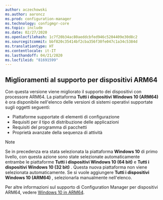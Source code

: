 ```yaml
---
author: aczechowski
ms.author: aaroncz
ms.prod: configuration-manager
ms.technology: configmgr-core
ms.topic: include
ms.date: 02/27/2020
ms.openlocfilehash: 1c7f20b34ac80aeddcbfed946c5204409e30d8c2
ms.sourcegitcommit: bbf820c35414bf2cba356f30fe047c1a34c5384d
ms.translationtype: HT
ms.contentlocale: it-IT
ms.lasthandoff: 04/21/2020
ms.locfileid: "81691599"
---
```

## <a name="improvements-to-support-for-arm64-devices"></a><a name="bkmk_arm"></a> Miglioramenti al supporto per dispositivi ARM64

<!--5954175-->

Con questa versione viene migliorato il supporto dei dispositivi con processore ARM64. La piattaforma **Tutti i dispositivi Windows 10 (ARM64)** è ora disponibile nell'elenco delle versioni di sistemi operativi supportate sugli oggetti seguenti:

- Piattaforme supportate di elementi di configurazione
- Requisiti per il tipo di distribuzione delle applicazioni
- Requisiti del programma di pacchetti
- Proprietà avanzate della sequenza di attività

> [!NOTE]
> Se in precedenza era stata selezionata la piattaforma **Windows 10** di primo livello, con questa azione sono state selezionate automaticamente entrambe le piattaforme **Tutti i dispositivi Windows 10 (64 bit)** e **Tutti i dispositivi Windows 10 (32 bit)** . Questa nuova piattaforma non viene selezionata automaticamente. Se si vuole aggiungere **Tutti i dispositivi Windows 10 (ARM64)** , selezionarla manualmente nell'elenco.

Per altre informazioni sul supporto di Configuration Manager per dispositivi ARM64, vedere [Windows 10 in ARM64](../../../../plan-design/configs/support-for-windows-10.md#bkmk_arm64).

